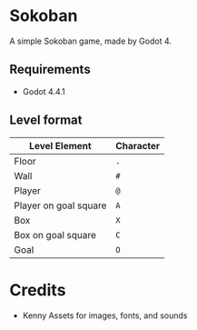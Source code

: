 # Sokoban

A simple Sokoban game, made by Godot 4.

## Requirements

* Godot 4.4.1

## Level format

| Level Element | Character |
| --- | --- |
| Floor | `.` |
| Wall  | `#` |
| Player | `@` |
| Player on goal square | `A` |
| Box | `X` |
| Box on goal square | `C` |
| Goal | `O` |

# Credits

* Kenny Assets for images, fonts, and sounds
